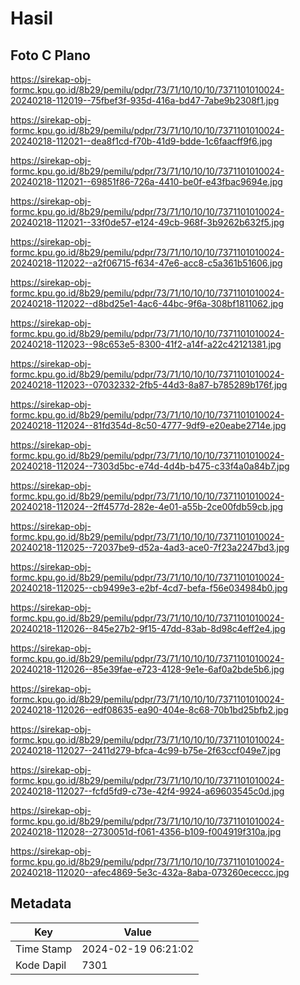 # Hasil

## Foto C Plano

https://sirekap-obj-formc.kpu.go.id/8b29/pemilu/pdpr/73/71/10/10/10/7371101010024-20240218-112019--75fbef3f-935d-416a-bd47-7abe9b2308f1.jpg

https://sirekap-obj-formc.kpu.go.id/8b29/pemilu/pdpr/73/71/10/10/10/7371101010024-20240218-112021--dea8f1cd-f70b-41d9-bdde-1c6faacff9f6.jpg

https://sirekap-obj-formc.kpu.go.id/8b29/pemilu/pdpr/73/71/10/10/10/7371101010024-20240218-112021--69851f86-726a-4410-be0f-e43fbac9694e.jpg

https://sirekap-obj-formc.kpu.go.id/8b29/pemilu/pdpr/73/71/10/10/10/7371101010024-20240218-112021--33f0de57-e124-49cb-968f-3b9262b632f5.jpg

https://sirekap-obj-formc.kpu.go.id/8b29/pemilu/pdpr/73/71/10/10/10/7371101010024-20240218-112022--a2f06715-f634-47e6-acc8-c5a361b51606.jpg

https://sirekap-obj-formc.kpu.go.id/8b29/pemilu/pdpr/73/71/10/10/10/7371101010024-20240218-112022--d8bd25e1-4ac6-44bc-9f6a-308bf1811062.jpg

https://sirekap-obj-formc.kpu.go.id/8b29/pemilu/pdpr/73/71/10/10/10/7371101010024-20240218-112023--98c653e5-8300-41f2-a14f-a22c42121381.jpg

https://sirekap-obj-formc.kpu.go.id/8b29/pemilu/pdpr/73/71/10/10/10/7371101010024-20240218-112023--07032332-2fb5-44d3-8a87-b785289b176f.jpg

https://sirekap-obj-formc.kpu.go.id/8b29/pemilu/pdpr/73/71/10/10/10/7371101010024-20240218-112024--81fd354d-8c50-4777-9df9-e20eabe2714e.jpg

https://sirekap-obj-formc.kpu.go.id/8b29/pemilu/pdpr/73/71/10/10/10/7371101010024-20240218-112024--7303d5bc-e74d-4d4b-b475-c33f4a0a84b7.jpg

https://sirekap-obj-formc.kpu.go.id/8b29/pemilu/pdpr/73/71/10/10/10/7371101010024-20240218-112024--2ff4577d-282e-4e01-a55b-2ce00fdb59cb.jpg

https://sirekap-obj-formc.kpu.go.id/8b29/pemilu/pdpr/73/71/10/10/10/7371101010024-20240218-112025--72037be9-d52a-4ad3-ace0-7f23a2247bd3.jpg

https://sirekap-obj-formc.kpu.go.id/8b29/pemilu/pdpr/73/71/10/10/10/7371101010024-20240218-112025--cb9499e3-e2bf-4cd7-befa-f56e034984b0.jpg

https://sirekap-obj-formc.kpu.go.id/8b29/pemilu/pdpr/73/71/10/10/10/7371101010024-20240218-112026--845e27b2-9f15-47dd-83ab-8d98c4eff2e4.jpg

https://sirekap-obj-formc.kpu.go.id/8b29/pemilu/pdpr/73/71/10/10/10/7371101010024-20240218-112026--85e39fae-e723-4128-9e1e-6af0a2bde5b6.jpg

https://sirekap-obj-formc.kpu.go.id/8b29/pemilu/pdpr/73/71/10/10/10/7371101010024-20240218-112026--edf08635-ea90-404e-8c68-70b1bd25bfb2.jpg

https://sirekap-obj-formc.kpu.go.id/8b29/pemilu/pdpr/73/71/10/10/10/7371101010024-20240218-112027--2411d279-bfca-4c99-b75e-2f63ccf049e7.jpg

https://sirekap-obj-formc.kpu.go.id/8b29/pemilu/pdpr/73/71/10/10/10/7371101010024-20240218-112027--fcfd5fd9-c73e-42f4-9924-a69603545c0d.jpg

https://sirekap-obj-formc.kpu.go.id/8b29/pemilu/pdpr/73/71/10/10/10/7371101010024-20240218-112028--2730051d-f061-4356-b109-f004919f310a.jpg

https://sirekap-obj-formc.kpu.go.id/8b29/pemilu/pdpr/73/71/10/10/10/7371101010024-20240218-112020--afec4869-5e3c-432a-8aba-073260ececcc.jpg


## Metadata

| Key        | Value               |
| ---------- | ------------------- |
| Time Stamp | 2024-02-19 06:21:02 |
| Kode Dapil | 7301                |



